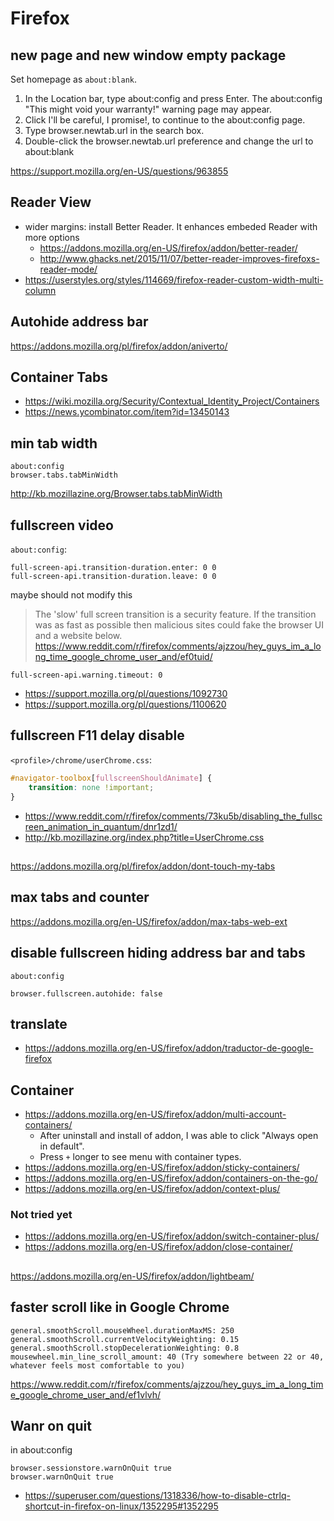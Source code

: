 # Firefox

## new page and new window empty package

Set homepage as `about:blank`.

1. In the Location bar, type about:config and press Enter. The about:config "This might void your warranty!" warning page may appear.
2. Click I'll be careful, I promise!, to continue to the about:config page.
3. Type browser.newtab.url in the search box.
4. Double-click the browser.newtab.url preference and change the url to about:blank

https://support.mozilla.org/en-US/questions/963855

## Reader View

- wider margins: install Better Reader. It enhances embeded Reader with more options
  - https://addons.mozilla.org/en-US/firefox/addon/better-reader/
  - http://www.ghacks.net/2015/11/07/better-reader-improves-firefoxs-reader-mode/
- https://userstyles.org/styles/114669/firefox-reader-custom-width-multi-column

## Autohide address bar

https://addons.mozilla.org/pl/firefox/addon/aniverto/

## Container Tabs

- https://wiki.mozilla.org/Security/Contextual_Identity_Project/Containers
- https://news.ycombinator.com/item?id=13450143

## min tab width

```
about:config
browser.tabs.tabMinWidth
```

http://kb.mozillazine.org/Browser.tabs.tabMinWidth

## fullscreen video

`about:config`:

```
full-screen-api.transition-duration.enter: 0 0
full-screen-api.transition-duration.leave: 0 0
```
maybe should not modify this

>The 'slow' full screen transition is a security feature. If the transition was as fast as possible then malicious sites could fake the browser UI and a website below.
>https://www.reddit.com/r/firefox/comments/ajzzou/hey_guys_im_a_long_time_google_chrome_user_and/ef0tuid/

`full-screen-api.warning.timeout: 0`

- https://support.mozilla.org/pl/questions/1092730
- https://support.mozilla.org/pl/questions/1100620

## fullscreen F11 delay disable

`<profile>/chrome/userChrome.css`:

``` css
#navigator-toolbox[fullscreenShouldAnimate] {
    transition: none !important;
}
```

- https://www.reddit.com/r/firefox/comments/73ku5b/disabling_the_fullscreen_animation_in_quantum/dnr1zd1/
- http://kb.mozillazine.org/index.php?title=UserChrome.css

##

https://addons.mozilla.org/pl/firefox/addon/dont-touch-my-tabs

## max tabs and counter

https://addons.mozilla.org/en-US/firefox/addon/max-tabs-web-ext

## disable fullscreen hiding address bar and tabs

`about:config`

`browser.fullscreen.autohide: false`

## translate

- https://addons.mozilla.org/en-US/firefox/addon/traductor-de-google-firefox

## Container

- https://addons.mozilla.org/en-US/firefox/addon/multi-account-containers/
  - After uninstall and install of addon, I was able to click "Always open in default".
  - Press `+` longer to see menu with container types.
- https://addons.mozilla.org/en-US/firefox/addon/sticky-containers/
- https://addons.mozilla.org/en-US/firefox/addon/containers-on-the-go/
- https://addons.mozilla.org/en-US/firefox/addon/context-plus/

### Not tried yet

- https://addons.mozilla.org/en-US/firefox/addon/switch-container-plus/
- https://addons.mozilla.org/en-US/firefox/addon/close-container/

##

https://addons.mozilla.org/en-US/firefox/addon/lightbeam/

## faster scroll like in Google Chrome

```
general.smoothScroll.mouseWheel.durationMaxMS: 250
general.smoothScroll.currentVelocityWeighting: 0.15
general.smoothScroll.stopDecelerationWeighting: 0.8
mousewheel.min_line_scroll_amount: 40 (Try somewhere between 22 or 40, whatever feels most comfortable to you)
```

https://www.reddit.com/r/firefox/comments/ajzzou/hey_guys_im_a_long_time_google_chrome_user_and/ef1vlvh/

## Wanr on quit

in about:config

```
browser.sessionstore.warnOnQuit true
browser.warnOnQuit true
```

- https://superuser.com/questions/1318336/how-to-disable-ctrlq-shortcut-in-firefox-on-linux/1352295#1352295 
